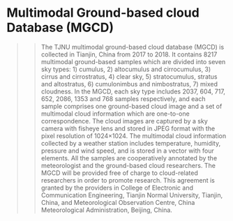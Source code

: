 # Multimodal Ground-based cloud Database (MGCD)
>>The TJNU multimodal ground-based cloud database (MGCD) is collected in Tianjin, China from 2017 to 2018. It contains 8217 multimodal ground-based samples which are divided into seven sky types: 1) cumulus, 2) altocumulus and cirrocumulus, 3) cirrus and cirrostratus, 4) clear sky, 5) stratocumulus, stratus and altostratus, 6) cumulonimbus and nimbostratus, 7) mixed cloudness. In the MGCD, each sky type includes 2037, 604, 717, 652, 2086, 1353 and 768 samples respectively, and each sample comprises one ground-based cloud image and a set of multimodal cloud information which are one-to-one correspondence. The cloud images are captured by a sky camera with fisheye lens and stored in JPEG format with the pixel resolution of 1024×1024. The multimodal cloud information collected by a weather station includes temperature, humidity, pressure and wind speed, and is stored in a vector with four elements. All the samples are cooperatively annotated by the meteorologist and the ground-based cloud researchers. The MGCD will be provided free of charge to cloud-related researchers in order to promote research. This agreement is granted by the providers in College of Electronic and Communication Engineering, Tianjin Normal University, Tianjin, China, and Meteorological Observation Centre, China Meteorological Administration, Beijing, China.
